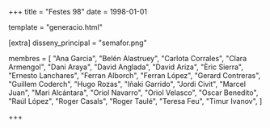 +++
title = "Festes 98"
date = 1998-01-01

template = "generacio.html"

[extra]
disseny_principal = "semafor.png"

membres = [
    "Ana Garcia",
    "Belén Alastruey",
    "Carlota Corrales",
    "Clara Armengol",
    "Dani Araya",
    "David Anglada",
    "David Ariza",
    "Èric Sierra",
    "Ernesto Lanchares",
    "Ferran Alborch",
    "Ferran López",
    "Gerard Contreras",
    "Guillem Coderch",
    "Hugo Rozas",
    "Iñaki Garrido",
    "Jordi Civit",
    "Marcel Juan",
    "Mari Alcántara",
    "Oriol Navarro",
    "Oriol Velasco",
    "Oscar Benedito",
    "Raúl López",
    "Roger Casals",
    "Roger Taulé",
    "Teresa Feu",
    "Timur Ivanov",
]

+++
